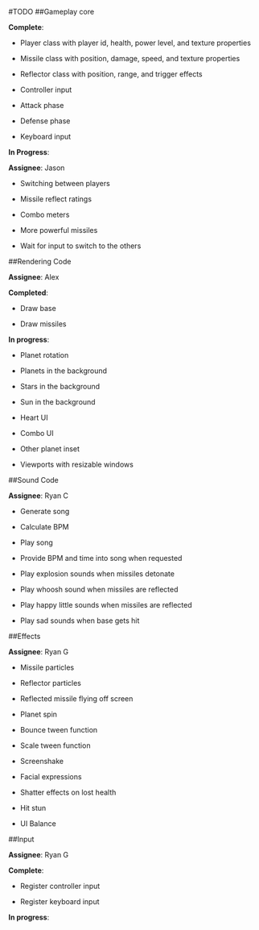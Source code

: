 #TODO
##Gameplay core

**Complete**:

- Player class with player id, health, power level, and texture properties

- Missile class with position, damage, speed, and texture properties

- Reflector class with position, range, and trigger effects 

- Controller input

- Attack phase

- Defense phase

- Keyboard input


**In Progress**:

**Assignee**: Jason

- Switching between players

- Missile reflect ratings

- Combo meters

- More powerful missiles

- Wait for input to switch to the others

##Rendering Code

**Assignee**: Alex

**Completed**:

- Draw base

- Draw missiles

**In progress**:

- Planet rotation

- Planets in the background

- Stars in the background

- Sun in the background

- Heart UI

- Combo UI

- Other planet inset

- Viewports with resizable windows

##Sound Code

**Assignee**: Ryan C

- Generate song

- Calculate BPM

- Play song

- Provide BPM and time into song when requested

- Play explosion sounds when missiles detonate

- Play whoosh sound when missiles are reflected

- Play happy little sounds when missiles are reflected

- Play sad sounds when base gets hit

##Effects

**Assignee**: Ryan G

- Missile particles

- Reflector particles

- Reflected missile flying off screen

- Planet spin

- Bounce tween function

- Scale tween function

- Screenshake

- Facial expressions

- Shatter effects on lost health

- Hit stun

- UI Balance

##Input

**Assignee**: Ryan G

**Complete**:

- Register controller input

- Register keyboard input

**In progress**:


